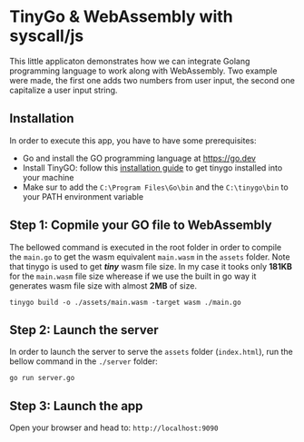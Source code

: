 # TinyGo & WebAssembly with syscall/js
This little applicaton demonstrates how we can integrate Golang programming language to work along with WebAssembly. Two example were made, the first one adds two numbers from user input, the second one capitalize a user input string. 

## Installation
In order to execute this app, you have to have some prerequisites:
* Go and install the GO programming language at https://go.dev
* Install TinyGO: follow this [installation guide](https://tinygo.org/getting-started/install/) to get tinygo installed into your machine
* Make sur to add the `C:\Program Files\Go\bin` and the `C:\tinygo\bin` to your PATH environment variable

## Step 1: Copmile your GO file to WebAssembly
The bellowed command is executed in the root folder in order to compile the `main.go` to get the wasm equivalent `main.wasm` in the `assets` folder.
Note that tinygo is used to get ***tiny*** wasm file size. In my case it tooks only **181KB** for the `main.wasm` file size wherease if we use the built in go way it generates wasm file size with almost **2MB** of size.

```shell
tinygo build -o ./assets/main.wasm -target wasm ./main.go
```

## Step 2: Launch the server
In order to launch the server to serve the `assets` folder (`index.html`), run the bellow command in the `./server` folder:
```shell
go run server.go
```

## Step 3: Launch the app
Open your browser and head to: `http://localhost:9090`
